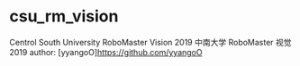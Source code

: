 # csu_rm_vision
Centrol South University RoboMaster Vision 2019
中南大学 RoboMaster 视觉 2019
author: [yyangoO]<https://github.com/yyangoO>
